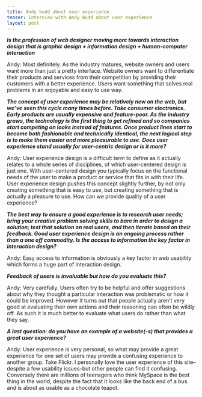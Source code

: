```yaml
---
title: Andy budd about user experience
teaser: Interview with Andy Budd about user experience
layout: post
---
```


***Is the profession of web designer moving more towards interaction design that is graphic design + information design + human-computer interaction***


Andy: Most definitely. As the industry matures, website owners and users want more than just a pretty interface. Website owners want to differentiate their products and services from their competition by providing their customers with a better experience. Users want something that solves real problems in an enjoyable and easy to use way.

***The concept of user experience may be relatively new on the web, but we’ve seen this cycle many times before. Take consumer electronics. Early products are usually expensive and feature-poor. As the industry grows, the technology is the first thing to get refined and so companies start competing on looks instead of features. Once product lines start to become both fashionable and technically identical, the next logical step is to make them easier and more pleasurable to use.***
***Does user experience stand usually for user-centric design or is it more?***

Andy: User experience design is a difficult term to define as it actually relates to a whole series of disciplines, of which user-centered design is just one. With user-centered design you typically focus on the functional needs of the user to make a product or service that fits in with their life. User experience design pushes this concept slightly further, by not only creating something that is easy to use, but creating something that is actually a pleasure to use.
How can we provide quality of a user experience?

***The best way to ensure a good experience is to research user needs; bring your creative problem solving skills to bare in order to design a solution; test that solution on real users, and then iterate based on their feedback. Good user experience design is an ongoing process rather than a one off commodity.
Is the access to information the key factor in interaction design?***

Andy: Easy access to information is obviously a key factor in web usability which forms a huge part of interaction design.

***Feedback of users is invaluable but how do you evaluate this?***

Andy: Very carefully. Users often try to be helpful and offer suggestions about why they thought a particular interaction was problematic or how it could be improved. However it turns out that people actually aren’t very good at evaluating their own actions and their reasoning can often be wildly off. As such it is much better to evaluate what users do rather than what they say.

***A last question: do you have an example of a website(-s) that provides a great user experience?***

Andy: User experience is very personal, so what may provide a great experience for one set of users may provide a confusing experience to another group. Take Flickr. I personally love the user experience of this site–despite a few usability issues–but other people can find it confusing. Conversely there are millions of teenagers who think MySpace is the best thing in the world, despite the fact that it looks like the back end of a bus and is about as usable as a chocolate teapot.

